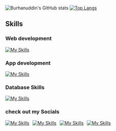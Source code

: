 ![Burhanuddin's GitHub stats](https://github-readme-stats.vercel.app/api?username=BurhanuddinShakir&hide_border=True&show_icons=true&theme=transparent)
[![Top Langs](https://github-readme-stats.vercel.app/api/top-langs/?username=BurhanuddinShakir&hide_border=True&show_icons=true&theme=transparent&layout=donut-vertical)](https://github.com/BurhanuddinShakir/BurhanuddinShakir)

## Skills
### Web development
[![My Skills](https://skillicons.dev/icons?i=html,css,js,react,nodejs,graphql,typescript)](https://skillicons.dev)
### App development 
[![My Skills](https://skillicons.dev/icons?i=python,flask,selenium,r,kotlin,java,c,cs,rust)](https://skillicons.dev)
### Database Skills
[![My Skills](https://skillicons.dev/icons?i=mongodb,mysql,sqlite)](https://skillicons.dev)
### check out my Socials
[![My Skills](https://skillicons.dev/icons?i=linkedin)](https://skillicons.dev)⠀[![My Skills](https://skillicons.dev/icons?i=twitter)](https://skillicons.dev)⠀[![My Skills](https://skillicons.dev/icons?i=discord)](https://skillicons.dev)⠀[![My Skills](https://skillicons.dev/icons?i=stackoverflow)](https://skillicons.dev)
